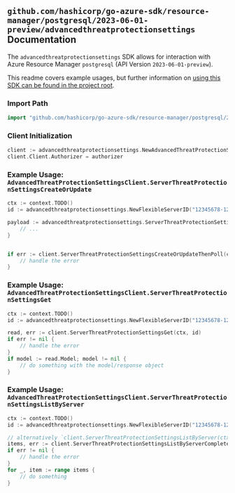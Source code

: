 
## `github.com/hashicorp/go-azure-sdk/resource-manager/postgresql/2023-06-01-preview/advancedthreatprotectionsettings` Documentation

The `advancedthreatprotectionsettings` SDK allows for interaction with Azure Resource Manager `postgresql` (API Version `2023-06-01-preview`).

This readme covers example usages, but further information on [using this SDK can be found in the project root](https://github.com/hashicorp/go-azure-sdk/tree/main/docs).

### Import Path

```go
import "github.com/hashicorp/go-azure-sdk/resource-manager/postgresql/2023-06-01-preview/advancedthreatprotectionsettings"
```


### Client Initialization

```go
client := advancedthreatprotectionsettings.NewAdvancedThreatProtectionSettingsClientWithBaseURI("https://management.azure.com")
client.Client.Authorizer = authorizer
```


### Example Usage: `AdvancedThreatProtectionSettingsClient.ServerThreatProtectionSettingsCreateOrUpdate`

```go
ctx := context.TODO()
id := advancedthreatprotectionsettings.NewFlexibleServerID("12345678-1234-9876-4563-123456789012", "example-resource-group", "serverName")

payload := advancedthreatprotectionsettings.ServerThreatProtectionSettingsModel{
	// ...
}


if err := client.ServerThreatProtectionSettingsCreateOrUpdateThenPoll(ctx, id, payload); err != nil {
	// handle the error
}
```


### Example Usage: `AdvancedThreatProtectionSettingsClient.ServerThreatProtectionSettingsGet`

```go
ctx := context.TODO()
id := advancedthreatprotectionsettings.NewFlexibleServerID("12345678-1234-9876-4563-123456789012", "example-resource-group", "serverName")

read, err := client.ServerThreatProtectionSettingsGet(ctx, id)
if err != nil {
	// handle the error
}
if model := read.Model; model != nil {
	// do something with the model/response object
}
```


### Example Usage: `AdvancedThreatProtectionSettingsClient.ServerThreatProtectionSettingsListByServer`

```go
ctx := context.TODO()
id := advancedthreatprotectionsettings.NewFlexibleServerID("12345678-1234-9876-4563-123456789012", "example-resource-group", "serverName")

// alternatively `client.ServerThreatProtectionSettingsListByServer(ctx, id)` can be used to do batched pagination
items, err := client.ServerThreatProtectionSettingsListByServerComplete(ctx, id)
if err != nil {
	// handle the error
}
for _, item := range items {
	// do something
}
```
